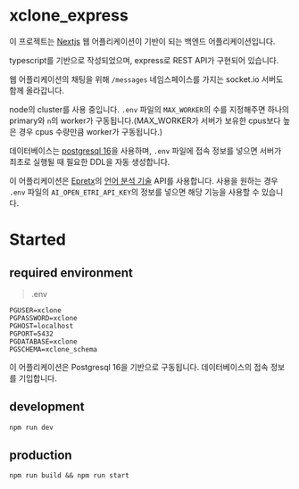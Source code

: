 # xclone_express

이 프로젝트는 [Nextjs](https://github.com/seodevv/xclone) 웹 어플리케이션이 기반이 되는 백엔드 어플리케이션입니다.

typescript를 기반으로 작성되었으며, express로 REST API가 구현되어 있습니다.

웹 어플리케이션의 채팅을 위해 `/messages` 네임스페이스를 가지는 socket.io 서버도 함께 올라갑니다.

node의 cluster를 사용 중입니다. `.env` 파일의 `MAX_WORKER`의 수를 지정해주면 하나의 primary와 `n`의 worker가 구동됩니다.(MAX_WORKER가 서버가 보유한 cpus보다 높은 경우 cpus 수량만큼 worker가 구동됩니다.)

데이터베이스는 [postgresql 16](https://www.postgresql.org/)을 사용하며, `.env` 파일에 접속 정보를 넣으면 서버가 최초로 실행될 때 필요한 DDL을 자동 생성합니다.

이 어플리케이션은 [Epretx](https://epretx.etri.re.kr/)의 [언어 분석 기술](https://epretx.etri.re.kr/apiDetail?id=2) API를 사용합니다. 사용을 원하는 경우 `.env` 파일의 `AI_OPEN_ETRI_API_KEY`의 정보를 넣으면 해당 기능을 사용할 수 있습니다.

# Started

## required environment

> .env

```
PGUSER=xclone
PGPASSWORD=xclone
PGHOST=localhost
PGPORT=5432
PGDATABASE=xclone
PGSCHEMA=xclone_schema
```

이 어플리케이션은 Postgresql 16을 기반으로 구동됩니다. 데이터베이스의 접속 정보를 기입합니다.

## development

```bash
npm run dev
```

## production

```
npm run build && npm run start
```
